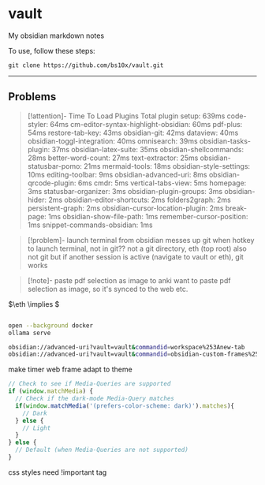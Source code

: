 
# vault

My obsidian markdown notes

To use, follow these steps:

```
git clone https://github.com/bs10x/vault.git
```


___

## Problems

>[!attention]- Time To Load Plugins
> Total plugin setup: 639ms
> code-styler: 64ms
> cm-editor-syntax-highlight-obsidian: 60ms
> pdf-plus: 54ms
> restore-tab-key: 43ms
> obsidian-git: 42ms
> dataview: 40ms
> obsidian-toggl-integration: 40ms
> omnisearch: 39ms
> obsidian-tasks-plugin: 37ms
> obsidian-latex-suite: 35ms
> obsidian-shellcommands: 28ms
> better-word-count: 27ms
> text-extractor: 25ms
> obsidian-statusbar-pomo: 21ms
> mermaid-tools: 18ms
> obsidian-style-settings: 10ms
> editing-toolbar: 9ms
> obsidian-advanced-uri: 8ms
> obsidian-qrcode-plugin: 6ms
> cmdr: 5ms
> vertical-tabs-view: 5ms
> homepage: 3ms
> statusbar-organizer: 3ms
> obsidian-plugin-groups: 3ms
> obsidian-hider: 2ms
> obsidian-editor-shortcuts: 2ms
> folders2graph: 2ms
> persistent-graph: 2ms
> obsidian-cursor-location-plugin: 2ms
> break-page: 1ms
> obsidian-show-file-path: 1ms
> remember-cursor-position: 1ms
> snippet-commands-obsidian: 1ms


> [!problem]- launch terminal from obsidian messes up git
> when hotkey to launch terminal, not in git??
> not a git directory, eth (top root) also not git
> but if another session is active (navigate to vault or eth), git works
> 


>[!note]- paste pdf selection as image to anki 
> want to paste pdf selection as image, so it's synced to the web etc.

$\eth \implies $ 



```bash

open --background docker
ollama serve

obsidian://advanced-uri?vault=vault&commandid=workspace%253Anew-tab
obsidian://advanced-uri?vault=vault&commandid=obsidian-custom-frames%253Aopen-custom-frames-ollama
```




make timer web frame adapt to theme
```javascript
// Check to see if Media-Queries are supported
if (window.matchMedia) {
  // Check if the dark-mode Media-Query matches
  if(window.matchMedia('(prefers-color-scheme: dark)').matches){
    // Dark
  } else {
    // Light
  }
} else {
  // Default (when Media-Queries are not supported)
}
```

css styles need !important tag

